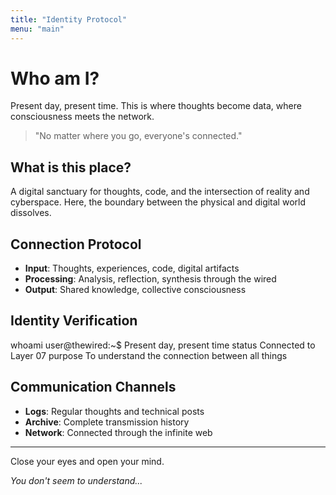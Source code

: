 ```yaml
---
title: "Identity Protocol"
menu: "main"
---
```


# Who am I?

Present day, present time. This is where thoughts become data, where consciousness meets the network.

> "No matter where you go, everyone's connected."

## What is this place?

A digital sanctuary for thoughts, code, and the intersection of reality and cyberspace. Here, the boundary between the physical and digital world dissolves.

## Connection Protocol

- **Input**: Thoughts, experiences, code, digital artifacts
- **Processing**: Analysis, reflection, synthesis through the wired
- **Output**: Shared knowledge, collective consciousness

## Identity Verification
whoami
user@thewired:~$ Present day, present time
status
Connected to Layer 07
purpose
To understand the connection between all things


## Communication Channels

- **Logs**: Regular thoughts and technical posts
- **Archive**: Complete transmission history
- **Network**: Connected through the infinite web

---

Close your eyes and open your mind.

*You don't seem to understand...*
